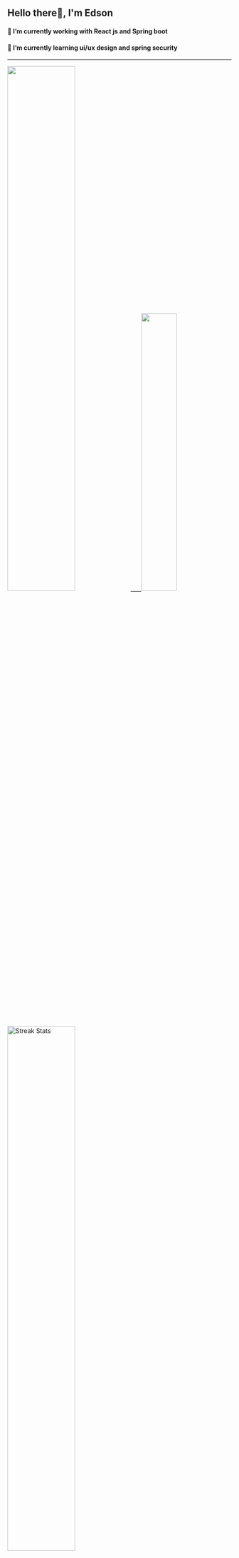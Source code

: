 
## Hello there👋, I'm Edson 

#### 🔭 I’m currently working with React js and Spring boot 
#### 🌱 I’m currently learning ui/ux design and spring security
---
    
  

 <p align="left">
  <a href="https://github.com/EdsonNhancale">
  <img width=55% src="https://github-readme-stats.vercel.app/api?username=EdsonNhancale&show_icons=true&theme=dracula&include_all_commits=true&count_private=true"/>&nbsp;&nbsp;&nbsp;&nbsp;&nbsp;
  <img  width=40% src="https://github-readme-stats.vercel.app/api/top-langs/?username=EdsonNhancale&layout=compact&langs_count=7&theme=dracula"/>
</p>

  <p align="left">
    <a href="https://github.com/EdsonNhancale"><img width=55% alt="Streak Stats" src="https://github-readme-streak-stats.herokuapp.com/?user=EdsonNhancale&theme=dracula"/></a>
   </p>

 
 <!--START_SECTION:waka-->

```txt
From: 16 November 2022 - To: 03 July 2023

Total Time: 431 hrs 51 mins

JavaScript        364 hrs 50 mins █████████████████████░░░░   84.48 %
Dart              14 hrs 6 mins   ▓░░░░░░░░░░░░░░░░░░░░░░░░   03.27 %
Other             8 hrs 41 mins   ▓░░░░░░░░░░░░░░░░░░░░░░░░   02.01 %
JSON              7 hrs 41 mins   ▒░░░░░░░░░░░░░░░░░░░░░░░░   01.78 %
TypeScript        7 hrs 29 mins   ▒░░░░░░░░░░░░░░░░░░░░░░░░   01.74 %
```

<!--END_SECTION:waka-->

<div> 
  <a href="www.linkedin.com/in/edson-nhancale-7849781a6" target="_blank"><img src="https://img.shields.io/badge/-LinkedIn-%230077B5?style=for-the-badge&logo=linkedin&logoColor=white" target="_blank"></a> 

</div>

